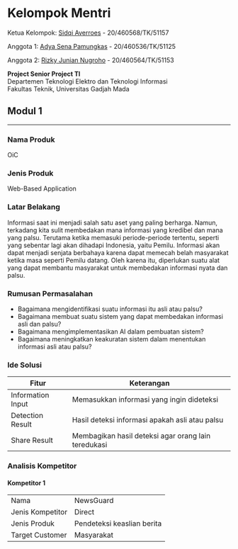 <h1>Kelompok Mentri</h1>

<p>Ketua Kelompok: <a href="https://github.com/sidqiaverroes">Sidqi Averroes</a> - 20/460568/TK/51157</p>
<p>Anggota 1: <a href="https://github.com/adyasena">Adya Sena Pamungkas</a> - 20/460536/TK/51125</p>
<p>Anggota 2: <a href="https://github.com/JunianN">Rizky Junian Nugroho</a> - 20/460564/TK/51153

<p><b>Project Senior Project TI</b></br>
Departemen Teknologi Elektro dan Teknologi Informasi</br>
Fakultas Teknik, Universitas Gadjah Mada</p>

<h2>Modul 1</h2>

* * *

<h3>Nama Produk</h3>

OiC

<h3>Jenis Produk</h3>

Web-Based Application

<h3>Latar Belakang</h3>

Informasi saat ini menjadi salah satu aset yang paling berharga. Namun, terkadang kita sulit membedakan mana informasi yang kredibel dan mana yang palsu. Terutama ketika memasuki periode-periode tertentu, seperti yang sebentar lagi akan dihadapi Indonesia, yaitu Pemilu. Informasi akan dapat menjadi senjata berbahaya karena dapat memecah belah masyarakat ketika masa seperti Pemilu datang. Oleh karena itu, diperlukan suatu alat yang dapat membantu masyarakat untuk membedakan informasi nyata dan palsu.

<h3>Rumusan Permasalahan</h3>

*   Bagaimana mengidentifikasi suatu informasi itu asli atau palsu?
*   Bagaimana membuat suatu sistem yang dapat membedakan informasi asli dan palsu?
*   Bagaimana mengimplementasikan AI dalam pembuatan sistem?
*   Bagaimana meningkatkan keakuratan sistem dalam menentukan informasi asli atau palsu?

<h3>Ide Solusi</h3>

| Fitur	            | Keterangan                                          |
| ----------------- | --------------------------------------------------- |
| Information Input | Memasukkan informasi yang ingin dideteksi           |
| Detection Result  | Hasil deteksi informasi apakah asli atau palsu      |
| Share Result      | Membagikan hasil deteksi agar orang lain teredukasi |

<h3>Analisis Kompetitor</h3>

<h4>Kompetitor 1</h4>

|                  |                            |
| ---------------- | -------------------------- |
| Nama             | NewsGuard                  |
| Jenis Kompetitor | Direct                     |
| Jenis Produk     | Pendeteksi keaslian berita |
| Target Customer  | Masyarakat                 |